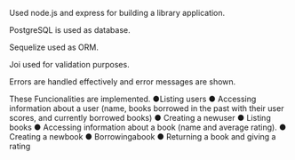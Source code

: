 Used node.js and express for building a library application.

PostgreSQL is used as database. 

Sequelize used as ORM.

Joi used for validation purposes.

Errors are handled effectively and error messages are shown.

These Funcionalities are implemented.
 ●Listing users
 ● Accessing information about a user (name, books borrowed in the past with their user
 scores, and currently borrowed books)
 ● Creating a newuser
 ● Listing books
 ● Accessing information about a book (name and average rating).
 ● Creating a newbook
 ● Borrowingabook
 ● Returning a book and giving a rating

 
